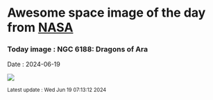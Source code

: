 
# Awesome space image of the day from [NASA](https://api.nasa.gov/)

### Today image : NGC 6188: Dragons of Ara
Date : 2024-06-19

![](https://apod.nasa.gov/apod/image/2406/AraDragons_Taylor_960.jpg)

<small>Latest update : Wed Jun 19 07:13:12 2024</small>
        